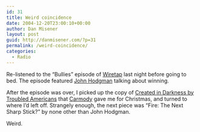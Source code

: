 ```yaml
---
id: 31
title: Weird coincidence
date: 2004-12-20T23:00:10+00:00
author: Dan Misener
layout: post
guid: http://danmisener.com/?p=31
permalink: /weird-coincidence/
categories:
  - Radio
---
```

Re-listened to the &#8220;Bullies&#8221; episode of [Wiretap](http://www.cbc.ca/wiretap/) last night before going to bed. The episode featured [John Hodgman](http://www.transom.org/guests/specialguests/johnhodgman.html) talking about winning.

After the episode was over, I picked up the copy of [Created in Darkness by Troubled Americans](http://www.amazon.ca/exec/obidos/ASIN/1400042240/qid=1103601973/ref=sr_8_xs_ap_i1_xgl/702-0388433-1620836) that [Carmody](http://asiamwellaware.blogspot.com/) gave me for Christmas, and turned to where I&#8217;d left off. Strangely enough, the next piece was &#8220;Fire: The Next Sharp Stick?&#8221; by none other than John Hodgman.

Weird.